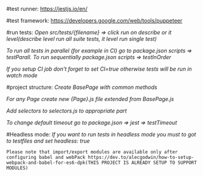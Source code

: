 #test runner:
https://jestjs.io/en/ 

#test framework:
https://developers.google.com/web/tools/puppeteer

#run tests:
_Open src/tests/{filename} => click run on describe or it level(describe level run all suite tests, it level run single test)_

_To run all tests in parallel (for example in CI)  go to package.json scripts => testParall. To run sequentially package.json scripts => testInOrder_

_If you setup CI job don't forget to set CI=true otherwise tests will be run in watch mode_

#project structure:
_Create BasePage with common methods_

_For any Page create new {Page}.js file extended from BasePage.js_

_Add selectors to selectors.js to appropriate part_

_To change default timeout go to package.json => jest => testTimeout_

#Headless mode:
_If you want to run tests in headless mode you must to got to testfiles and set headless: true_

`Please note that import/export modules are available only after configuring babel and webPack https://dev.to/alecgodwin/how-to-setup-webpack-and-babel-for-es6-dpk(THIS PROJECT IS ALREADY SETUP TO SUPPORT MODULES)`